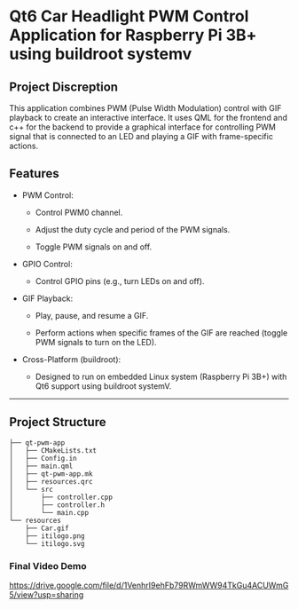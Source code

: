 # Qt6 Car Headlight PWM Control Application for Raspberry Pi 3B+ using buildroot systemv 

## Project Discreption
This application combines PWM (Pulse Width Modulation) control with GIF playback to create an interactive interface. It uses QML for the frontend and c++ for the backend to provide a graphical interface for controlling PWM signal that is connected to an LED and playing a GIF with frame-specific actions.

## Features
- PWM Control:

    - Control PWM0 channel.

    - Adjust the duty cycle and period of the PWM signals.

    - Toggle PWM signals on and off.

- GPIO Control:

    - Control GPIO pins (e.g., turn LEDs on and off).

- GIF Playback:

    - Play, pause, and resume a GIF.

    - Perform actions when specific frames of the GIF are reached (toggle PWM signals to turn on the LED).

- Cross-Platform (buildroot):

    - Designed to run on embedded Linux system (Raspberry Pi 3B+) with Qt6 support using buildroot systemV.

---

## Project Structure

```
├── qt-pwm-app
│   ├── CMakeLists.txt
│   ├── Config.in
│   ├── main.qml
│   ├── qt-pwm-app.mk
│   ├── resources.qrc
│   └── src
│       ├── controller.cpp
│       ├── controller.h
│       └── main.cpp
└── resources
    ├── Car.gif
    ├── itilogo.png
    └── itilogo.svg
```

### Final Video Demo 

https://drive.google.com/file/d/1VenhrI9ehFb79RWmWW94TkGu4ACUWmG5/view?usp=sharing
